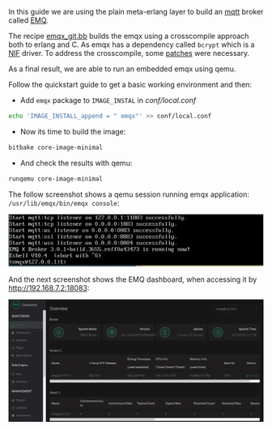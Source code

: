 In this guide we are using the plain meta-erlang layer to build an [mqtt](http://mqtt.org/) broker called [EMQ](https://www.emqx.io/).

The recipe [emqx_git.bb](https://github.com/joaohf/meta-erlang/blob/master/recipes-connectivity/emqx/emqx_git.bb) builds the emqx using a crosscompile approach both to erlang and C. As emqx has a dependency called `bcrypt` which is a [NIF](http://erlang.org/doc/tutorial/nif.html) driver. To address the crosscompile, some [patches](https://github.com/joaohf/meta-erlang/blob/master/recipes-connectivity/emqx/files) were necessary.  

As a final result, we are able to run an embedded emqx using qemu.

Follow the quickstart guide to get a basic working environment and then:

 * Add `emqx` package to `IMAGE_INSTAL` in _conf/local.conf_
```bash
echo 'IMAGE_INSTALL_append = " emqx"' >> conf/local.conf
```
 * Now its time to build the image:
```bash
bitbake core-image-minimal
```
 * And check the results with qemu:
```bash
runqemu core-image-minimal
```

The follow screenshot shows a qemu session running emqx application: ```/usr/lib/emqx/bin/emqx console```:

![emqx console qemu](_media/emqx_qemu.png)

And the next screenshot shows the EMQ dashboard, when accessing it by http://192.168.7.2:18083:

![emqx dashboard](_media/emqx_dashboard.png)